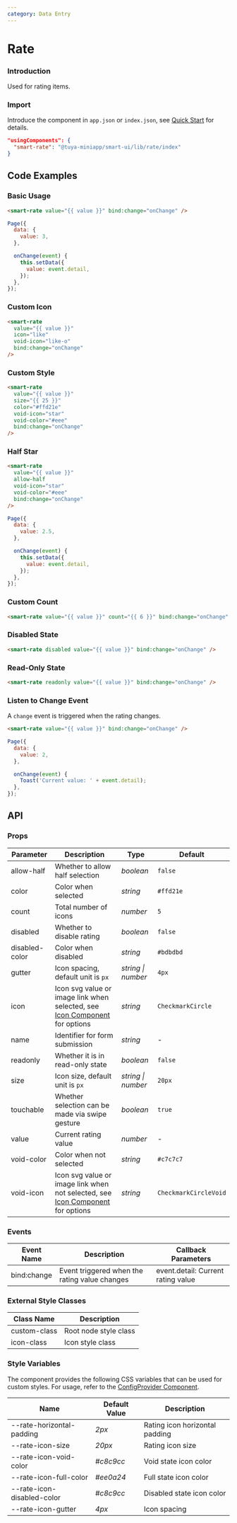 ```yaml
---
category: Data Entry
---
```


# Rate

### Introduction

Used for rating items.

### Import

Introduce the component in `app.json` or `index.json`, see [Quick Start](/material/smartui?comId=help-getting-started&appType=miniapp) for details.

```json
"usingComponents": {
  "smart-rate": "@tuya-miniapp/smart-ui/lib/rate/index"
}
```

## Code Examples

### Basic Usage

```html
<smart-rate value="{{ value }}" bind:change="onChange" />
```

```javascript
Page({
  data: {
    value: 3,
  },

  onChange(event) {
    this.setData({
      value: event.detail,
    });
  },
});
```

### Custom Icon

```html
<smart-rate
  value="{{ value }}"
  icon="like"
  void-icon="like-o"
  bind:change="onChange"
/>
```

### Custom Style

```html
<smart-rate
  value="{{ value }}"
  size="{{ 25 }}"
  color="#ffd21e"
  void-icon="star"
  void-color="#eee"
  bind:change="onChange"
/>
```

### Half Star

```html
<smart-rate
  value="{{ value }}"
  allow-half
  void-icon="star"
  void-color="#eee"
  bind:change="onChange"
/>
```

```javascript
Page({
  data: {
    value: 2.5,
  },

  onChange(event) {
    this.setData({
      value: event.detail,
    });
  },
});
```

### Custom Count

```html
<smart-rate value="{{ value }}" count="{{ 6 }}" bind:change="onChange" />
```

### Disabled State

```html
<smart-rate disabled value="{{ value }}" bind:change="onChange" />
```

### Read-Only State

```html
<smart-rate readonly value="{{ value }}" bind:change="onChange" />
```

### Listen to Change Event

A `change` event is triggered when the rating changes.

```html
<smart-rate value="{{ value }}" bind:change="onChange" />
```

```javascript
Page({
  data: {
    value: 2,
  },

  onChange(event) {
    Toast('Current value: ' + event.detail);
  },
});
```

## API

### Props

| Parameter      | Description                                               | Type               | Default              |
| -------------- | ---------------------------------------------------------- | ------------------ | --------------------- |
| allow-half     | Whether to allow half selection                            | _boolean_          | `false`               |
| color          | Color when selected                                        | _string_           | `#ffd21e`             |
| count          | Total number of icons                                      | _number_           | `5`                   |
| disabled       | Whether to disable rating                                  | _boolean_          | `false`               |
| disabled-color | Color when disabled                                        | _string_           | `#bdbdbd`             |
| gutter         | Icon spacing, default unit is `px`                         | _string \| number_ | `4px`                 |
| icon           | Icon svg value or image link when selected, see [Icon Component](/material/smartui?comId=icon&appType=miniapp) for options | _string_           | `CheckmarkCircle`     |
| name           | Identifier for form submission                             | _string_           | -                     |
| readonly       | Whether it is in read-only state                           | _boolean_          | `false`               |
| size           | Icon size, default unit is `px`                            | _string \| number_ | `20px`                |
| touchable      | Whether selection can be made via swipe gesture            | _boolean_          | `true`                |
| value          | Current rating value                                       | _number_           | -                     |
| void-color     | Color when not selected                                    | _string_           | `#c7c7c7`             |
| void-icon      | Icon svg value or image link when not selected, see [Icon Component](/material/smartui?comId=icon&appType=miniapp) for options | _string_           | `CheckmarkCircleVoid` |

### Events

| Event Name   | Description                | Callback Parameters  |
| ------------ | -------------------------- | --------------------- |
| bind:change  | Event triggered when the rating value changes | event.detail: Current rating value |

### External Style Classes

| Class Name    | Description       |
| ------------- | ----------------- |
| custom-class  | Root node style class |
| icon-class    | Icon style class  |
### Style Variables

The component provides the following CSS variables that can be used for custom styles. For usage, refer to the [ConfigProvider Component](/material/smartui?comId=config-provider&appType=miniapp).

| Name                          | Default Value                           | Description              |
| ----------------------------- | ---------------------------------------- | ------------------------ |
| --rate-horizontal-padding     | _2px_                                    | Rating icon horizontal padding |
| --rate-icon-size              | _20px_                                   | Rating icon size         |
| --rate-icon-void-color        | _#c8c9cc_                                | Void state icon color    |
| --rate-icon-full-color        | _#ee0a24_                                | Full state icon color    |
| --rate-icon-disabled-color    | _#c8c9cc_                                | Disabled state icon color|
| --rate-icon-gutter            | _4px_                                    | Icon spacing             |

